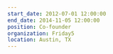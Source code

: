 ```yaml
---
start_date: 2012-07-01 12:00:00
end_date: 2014-11-05 12:00:00
position: Co-founder
organization: Friday5
location: Austin, TX
---
```

